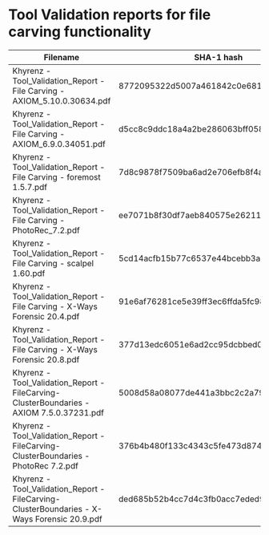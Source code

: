 # Tool Validation reports for file carving functionality

| Filename                                                                   | SHA-1 hash                               |
| -------------------------------------------------------------------------- | ---------------------------------------- |
| Khyrenz - Tool_Validation_Report - File Carving - AXIOM_5.10.0.30634.pdf   | 8772095322d5007a461842c0e68131dbaafecf8c |
| Khyrenz - Tool_Validation_Report - File Carving - AXIOM_6.9.0.34051.pdf    | d5cc8c9ddc18a4a2be286063bff058f1908e78db |
| Khyrenz - Tool_Validation_Report - File Carving - foremost 1.5.7.pdf       | 7d8c9878f7509ba6ad2e706efb8f4af58f626e90 |
| Khyrenz - Tool_Validation_Report - File Carving - PhotoRec_7.2.pdf         | ee7071b8f30df7aeb840575e26211bad3353e536 |
| Khyrenz - Tool_Validation_Report - File Carving - scalpel 1.60.pdf         | 5cd14acfb15b77c6537e44bcebb3adea402f647d |
| Khyrenz - Tool_Validation_Report - File Carving - X-Ways Forensic 20.4.pdf | 91e6af76281ce5e39ff3ec6ffda5fc98a5ee1801 |
| Khyrenz - Tool_Validation_Report - File Carving - X-Ways Forensic 20.8.pdf | 377d13edc6051e6ad2cc95dcbbed00c8eee7f893 |
| Khyrenz - Tool_Validation_Report - FileCarving-ClusterBoundaries - AXIOM 7.5.0.37231.pdf     | 5008d58a08077de441a3bbc2c2a79efec74d4ba3 |
| Khyrenz - Tool_Validation_Report - FileCarving-ClusterBoundaries - PhotoRec 7.2.pdf          | 376b4b480f133c4343c5fe473d87431188a86049 |
| Khyrenz - Tool_Validation_Report - FileCarving-ClusterBoundaries - X-Ways Forensic 20.9.pdf  | ded685b52b4cc7d4c3fb0acc7eded92cf430625f |
